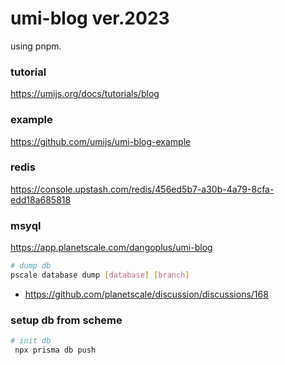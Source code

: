 # umi-blog ver.2023
using pnpm.
### tutorial
https://umijs.org/docs/tutorials/blog

### example
https://github.com/umijs/umi-blog-example

### redis
https://console.upstash.com/redis/456ed5b7-a30b-4a79-8cfa-edd18a685818

### msyql
https://app.planetscale.com/dangoplus/umi-blog
``` bash
# dump db
pscale database dump [database] [branch]
```
- https://github.com/planetscale/discussion/discussions/168

### setup db from scheme
``` bash
# init db
 npx prisma db push
 ```